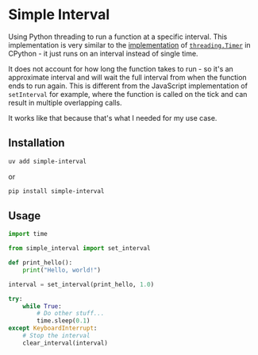 # Simple Interval

Using Python threading to run a function at a specific interval. This implementation is very similar to the [implementation](https://github.com/python/cpython/blob/22830103e598c63663b462c4e42b74e7a9d3bb99/Lib/threading.py#L1358) of [`threading.Timer`](https://docs.python.org/3/library/threading.html#threading.Timer) in CPython - it just runs on an interval instead of single time.

It does not account for how long the function takes to run - so it's an approximate interval and will wait the full interval from when the function ends to run again. This is different from the JavaScript implementation of `setInterval` for example, where the function is called on the tick and can result in multiple overlapping calls.

It works like that because that's what I needed for my use case.

## Installation

```bash
uv add simple-interval
```
or 
```bash
pip install simple-interval
```

## Usage

```python
import time

from simple_interval import set_interval

def print_hello():
    print("Hello, world!")

interval = set_interval(print_hello, 1.0)

try:
    while True:
        # Do other stuff...
        time.sleep(0.1)
except KeyboardInterrupt:
    # Stop the interval
    clear_interval(interval)
```
